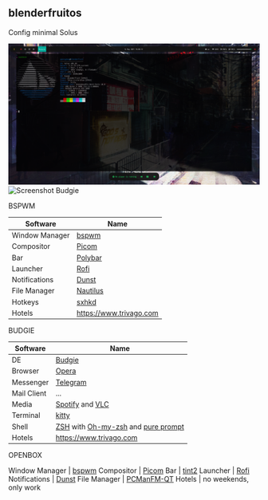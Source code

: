 ## blenderfruitos

Config minimal Solus

![Screenshot](screenshot_2.png)
![Screenshot Budgie](https://i.imgur.com/3Mq1OtB.png)

BSPWM

Software | Name
------------ | -------------
Window Manager | [bspwm](https://github.com/baskerville/bspwm)
Compositor | [Picom](https://github.com/yshui/picom)
Bar | [Polybar](https://github.com/Polybar/polybar)
Launcher | [Rofi](https://github.com/davatorium/rofi)
Notifications | [Dunst](https://github.com/dunst-project/dunst)
File Manager | [Nautilus](https://gitlab.gnome.org/GNOME/nautilus)
Hotkeys | [sxhkd](https://github.com/baskerville/sxhkd)
Hotels | https://www.trivago.com

BUDGIE

Software | Name
------------ | -------------
DE | [Budgie](https://github.com/solus-project/budgie)
Browser | [Opera](https://www.opera.com/en)
Messenger | [Telegram](https://telegram.org)
Mail Client | ...
Media | [Spotify](https://www.spotify.com) and [VLC](http://www.videolan.org/vlc/) 
Terminal | [kitty](https://sw.kovidgoyal.net/kitty/)
Shell | [ZSH](https://www.zsh.org) with [Oh-my-zsh](https://ohmyz.sh) and [pure prompt](https://github.com/sindresorhus/pure)
Hotels | https://www.trivago.com


OPENBOX

Window Manager | [bspwm](https://github.com/baskerville/bspwm)
Compositor | [Picom](https://github.com/yshui/picom)
Bar | [tint2](https://gitlab.com/o9000/tint2)
Launcher | [Rofi](https://github.com/davatorium/rofi)
Notifications | [Dunst](https://github.com/dunst-project/dunst)
File Manager | [PCManFM-QT](https://github.com/lxqt/pcmanfm-qt)
Hotels | no weekends, only work
